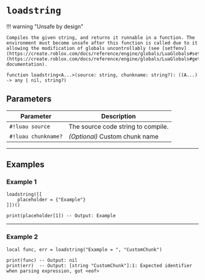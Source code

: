 # `loadstring`

!!! warning "Unsafe by design"

    Compiles the given string, and returns it runnable in a function. The environment must become unsafe after this function is called due to it allowing the modification of globals uncontrollably (see [setfenv](https://create.roblox.com/docs/reference/engine/globals/LuaGlobals#setfenv)/[getfenv](https://create.roblox.com/docs/reference/engine/globals/LuaGlobals#getfenv) documentation).


```luau
function loadstring<A...>(source: string, chunkname: string?): ((A...) -> any | nil, string?)
```

## Parameters

| Parameter         | Description                                                                 |
|-------------------|-----------------------------------------------------------------------------|
| `#!luau source`        | The source code string to compile.                                           |
| `#!luau chunkname?` | *(Optional)* Custom chunk name |

---

## Examples

### Example 1

```luau title="Compiling and running source code" linenums="1"
loadstring([[
    placeholder = {"Example"}
]])()

print(placeholder[1]) -- Output: Example
```

---

### Example 2

```luau title="Using a custom chunk name" linenums="1"
local func, err = loadstring("Example = ", "CustomChunk")

print(func) -- Output: nil
print(err)  -- Output: [string "CustomChunk"]:1: Expected identifier when parsing expression, got <eof>
```
